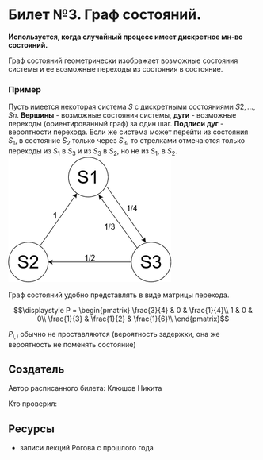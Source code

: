 # Билет №3. Граф состояний.

**Используется, когда случайный процесс имеет дискретное мн-во состояний.**

Граф состояний геометрически изображает возможные состояния системы и ее возможные переходы из состояния в состояние.

### Пример
Пусть имеется некоторая система $S$ с дискретными состояниями $S2 , \dots , Sn$. 
**Вершины** - возможные состояния системы, **дуги** - возможные переходы (ориентированный граф) за один шаг. **Подписи дуг** - вероятности перехода. 
Если же система может перейти из состояния $S_1$, в состояние $S_2$ только через $S_3$, то стрелками отмечаются только переходы из $S_1$ в $S_3$ и из $S_3$ в $S_2$, но не из $S_1$, в $S_2$.
![example](./example.png)

Граф состояний удобно представлять в виде матрицы перехода.

$$\displaystyle P = \begin{pmatrix}
\frac{3}{4} & 0           & \frac{1}{4}\\
1           & 0           & 0\\
\frac{1}{3} & \frac{1}{2} & \frac{1}{6}\\
\end{pmatrix}$$

$\displaystyle P_{i, i}$ обычно не проставляются (вероятность задержки, она же вероятность не поменять состояние)

## Создатель

Автор расписанного билета: Клюшов Никита

Кто проверил:


## Ресурсы
- записи лекций Рогова с прошлого года
